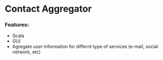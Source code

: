 #  Contact Aggregator
### Features:
* Scala
* GUI
* Agregate user information for differnt type of services (e-mail, social network, etc)
